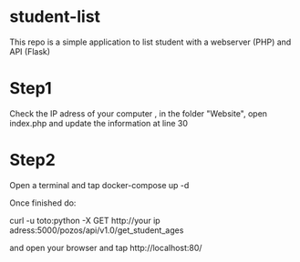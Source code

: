 # student-list 
This repo is a simple application to list student with a webserver (PHP) and API (Flask)

# Step1
Check the IP adress of your computer , in the folder "Website", open index.php 
and update the information at line 30

# Step2
Open a terminal and tap docker-compose up -d

Once finished do:

curl -u toto:python -X GET http://your ip adress:5000/pozos/api/v1.0/get_student_ages
  
and open your browser and tap http://localhost:80/
